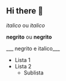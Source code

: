 ## Hi there 👋

<!-- Cabeçalhos -->

*italico* ou _italico_

**negrito** ou __negrito__

___ negrito e italico___

- Lista 1
- Lista 2
  - Sublista  

<!--
**mayconfp/mayconfp** is a ✨ _special_ ✨ repository because its `README.md` (this file) appears on your GitHub profile.

Here are some ideas to get you started:

- 🔭 I’m currently working on ...
- 🌱 I’m currently learning ...
- 👯 I’m looking to collaborate on ...
- 🤔 I’m looking for help with ...
- 💬 Ask me about ...
- 📫 How to reach me: ...
- 😄 Pronouns: ...
- ⚡ Fun fact: ...
-->
